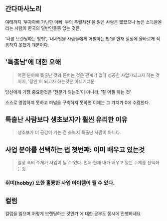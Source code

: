 
## 간다마사노리
여태까지 '부자아빠 가난한 아빠, 부의 추월차선'을 읽은 사람은 많았으나 높은 소득을올리는 사람이 한국의 일반인들중 없는 것은,

'나를 브랜딩하는 방법', '내사업을 사람들에게 어필하는 법'을 현재 실정에 올바르게 적용하지 못했기 떄문이다.

## '특출남'에 대한 오해
> 어떤 분야에 특출난 것과 돈버는 것은 관계가 없다
> 성공한 사업가되고자 하는 것이지, '장인'이 되고자 하는것은 아니기떄문

당신에게 가장 중요한것은
'전문가 되는것'이 아니라, '잘 어필 하는 것'

스스로 영업하지 못하고 퍼널을 구축하지 못하면 이제는 그 가치가 0에 수렴한다.

## 특출난 사람보다 생초보자가 훨씬 유리한 이유
> 생초보가 더 공감이 가는 건 초보지 특출난 사람이 아니다.


## 사업 분야를 선택하는 법 첫번쨰: 이미 배우고 있는것
> 일상 속의 주제가 사업이 될 수 있다.
> 먼저 현재 내가 배우고 있는 주제를 선택하는것

### 취미(hobby) 또한 훌륭한 사업 아이템이 될 수 있다.

## 컬럼
컬럼을 읽으며 어떻게 브랜딩하는 것인가 에 대한 공부도 동시에 진행하세요